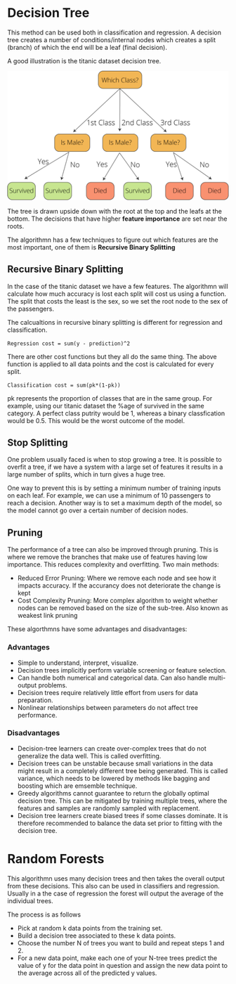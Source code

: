 # Decision Tree #

This method can be used both in classification and regression. A decision tree creates a number of conditions/internal nodes which creates a split (branch) of which the end will be a leaf (final decision).

A good illustration is the titanic dataset decision tree. 

![images](images/titanic.png)

The tree is drawn upside down with the root at the top and the leafs at the bottom. The decisions that have higher __feature importance__ are set near the roots. 

The algorithmn has a few techniques to figure out which features are the most important, one of them is __Recursive Binary Splitting__
## Recursive Binary Splitting ##

In the case of the titanic dataset we have a few features. The algorithmn will calculate how much accuracy is lost each split will cost us using a function. The split that costs the least is the sex, so we set the root node to the sex of the passengers.

The calcualtions in recursive binary splitting is different for regression and classification.

```
Regression cost = sum(y - prediction)^2
```

There are other cost functions but they all do the same thing. The above function is applied to all data points and the cost is calculated for every split. 

```
Classification cost = sum(pk*(1-pk))
```
pk represents the proportion of classes that are in the same group. For example, using our titanic dataset the %age of survived in the same category. A perfect class putrity would be 1, whereas a binary classfication would be 0.5. This would be the worst outcome of the model. 

## Stop Splitting ##

One problem usually faced is when to stop growing a tree. It is possible to overfit a tree, if we have a system with a large set of features it results in a large number of splits, which in turn gives a huge tree. 

One way to prevent this is by setting a minimum number of training inputs on each leaf. For example, we can use a minimum of 10 passengers to reach a decision. Another way is to set a maximum depth of the model, so the model cannot go over a certain number of decision nodes.

## Pruning ##

The performance of a tree can also be improved through pruning. This is where we remove the branches that make use of features having low importance. This reduces complexity and overfitting. Two main methods:

- Reduced Error Pruning: Where we remove each node and see how it impacts accuracy. If the accurancy does not deteriorate the change is kept
- Cost Complexity Pruning: More complex algorithm to weight whether nodes can be removed based on the size of the sub-tree. Also known as weakest link pruning

These algorthmns have some advantages and disadvantages:

### Advantages ###

- Simple to understand, interpret, visualize.
- Decision trees implicitly perform variable screening or feature selection.
- Can handle both numerical and categorical data. Can also handle multi-output problems.
- Decision trees require relatively little effort from users for data preparation.
- Nonlinear relationships between parameters do not affect tree performance.

### Disadvantages ### 

- Decision-tree learners can create over-complex trees that do not generalize the data well. This is called overfitting.
- Decision trees can be unstable because small variations in the data might result in a completely different tree being generated. This is called variance, which needs to be lowered by methods like bagging and boosting which are emsemble technique. 
- Greedy algorithms cannot guarantee to return the globally optimal decision tree. This can be mitigated by training multiple trees, where the features and samples are randomly sampled with replacement.
- Decision tree learners create biased trees if some classes dominate. It is therefore recommended to balance the data set prior to fitting with the decision tree.

# Random Forests #

This algorithmn uses many decision trees and then takes the overall output from these decisions. This also can be used in classifiers and regression. Usually in a the case of regression the forest will output the average of the individual trees. 

The process is as follows

- Pick at random k data points from the training set.
- Build a decision tree associated to these k data points.
- Choose the number N of trees you want to build and repeat steps 1 and 2.
- For a new data point, make each one of your N-tree trees predict the value of y for the data point in question and assign the new data point to the average across all of the predicted y values.

